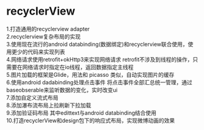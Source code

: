 # recyclerView
1.打造通用的recyclerview adapter  
2.recyclerview复杂布局的实现  
3.使用现在流行的android databinding(数据绑定)和recyclerview联合使用，使用更少的代码来实现列表  
4.网络请求使用retrofit+okHttp3来实现网络请求 retrofit不涉及到线程的操作，只需要在网络请求时指定在io线程，返回数据指定主线程  
5.图片加载的框架是Glide，用法和 picasso 类似，自动实现图片的缓存  
6.使用android dadabinding处理点击事件 将点击事件全部汇总统一管理，通过baseobserable来监听数据的变化，实时改变ui  
7.添加自定义流式布局  
8.添加瀑布流布局上拉刷新下拉加载  
9.添加验证码布局 其中edittext与android databinding结合使用  
10.打造recyclerView和design包下的响应式布局，实现微博动画的效果

